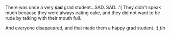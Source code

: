 ---
---

There was once a very **sad** grad student...SAD. SAD. :'(
They didn't speak much because they were always eating cake, and they did not want to be rude by talking with their mouth full.

And everyone disappeared, and that made them a happy grad student. :) _fin_
